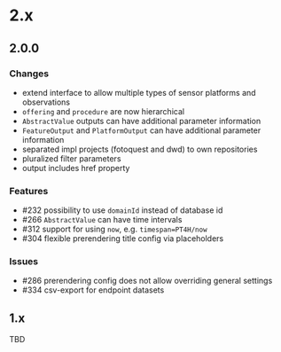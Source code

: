 # 2.x

## 2.0.0

### Changes
- extend interface to allow multiple types of sensor platforms and observations
- `offering` and `procedure` are now hierarchical
- `AbstractValue` outputs can have additional parameter information
- `FeatureOutput` and `PlatformOutput` can have additional parameter information
- separated impl projects (fotoquest and dwd) to own repositories
- pluralized filter parameters
- output includes href property

### Features
- #232 possibility to use `domainId` instead of database id
- #266 `AbstractValue` can have time intervals
- #312 support for using `now`, e.g. `timespan=PT4H/now`
- #304 flexible prerendering title config via placeholders

### Issues 
- #286 prerendering config does not allow overriding general settings
- #334 csv-export for endpoint datasets

## 1.x

TBD
